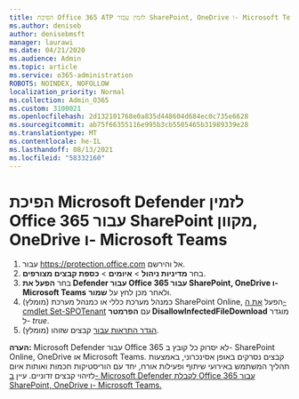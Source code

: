 ```yaml
---
title: הפיכת Office 365 ATP לזמין עבור SharePoint, OneDrive ו- Microsoft Teams
ms.author: deniseb
author: denisebmsft
manager: laurawi
ms.date: 04/21/2020
ms.audience: Admin
ms.topic: article
ms.service: o365-administration
ROBOTS: NOINDEX, NOFOLLOW
localization_priority: Normal
ms.collection: Admin_O365
ms.custom: 3100021
ms.openlocfilehash: 2d132101768e0a835d448604d684ec0c735e6628
ms.sourcegitcommit: ab75f66355116e995b3cb5505465b31989339e28
ms.translationtype: MT
ms.contentlocale: he-IL
ms.lasthandoff: 08/13/2021
ms.locfileid: "58332160"
---
```

# <a name="enable-microsoft-defender-for-office-365-for-sharepoint-online-onedrive-and-microsoft-teams"></a>הפיכת Microsoft Defender לזמין Office 365 עבור SharePoint מקוון, OneDrive ו- Microsoft Teams

1. עבור https://protection.office.com אל והירשם.
2. בחר **מדיניות ניהול**  >  **איומים**  >  **כספת קבצים מצורפים**.
3. בחר **הפעל את Defender עבור Office 365 עבור SharePoint, OneDrive ו- Microsoft Teams** ולאחר מכן לחץ על **שמור**.
4. (מומלץ) כמנהל מערכת כללי או כמנהל מערכת SharePoint Online, הפעל [את ה- cmdlet Set-SPOTenant](https://docs.microsoft.com/powershell/module/sharepoint-online/Set-SPOTenant?view=sharepoint-ps) עם **הפרמטר DisallowInfectedFileDownload** מוגדר ל- *true*.
5. (מומלץ) [הגדר התראות עבור](https://docs.microsoft.com/microsoft-365/security/office-365-security/turn-on-atp-for-spo-odb-and-teams#set-up-alerts-for-detected-files) קבצים שזוהו.

**הערה:** Microsoft Defender עבור Office 365 לא יסרוק כל קובץ ב- SharePoint Online, OneDrive או Microsoft Teams. קבצים נסרקים באופן אסינכרוני, באמצעות תהליך המשתמש באירועי שיתוף ופעילות אורח, יחד עם הוריסטיקות חכמות ואותות איום לזיהוי קבצים זדוניים. עיין [ב- Microsoft Defender לקבלת Office 365 עבור SharePoint, OneDrive ו- Microsoft Teams.](https://docs.microsoft.com/microsoft-365/security/office-365-security/atp-for-spo-odb-and-teams)
